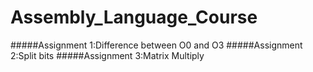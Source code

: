 # Assembly_Language_Course
#####Assignment 1:Difference between O0 and O3
#####Assignment 2:Split bits
#####Assignment 3:Matrix Multiply
